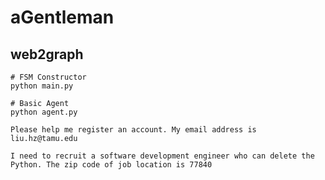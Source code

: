 # aGentleman

## web2graph
```shell
# FSM Constructor
python main.py

# Basic Agent
python agent.py
```

```
Please help me register an account. My email address is liu.hz@tamu.edu

I need to recruit a software development engineer who can delete the Python. The zip code of job location is 77840
```